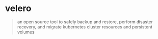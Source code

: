# velero

> an open source tool to safely backup and restore, perform disaster recovery, and migrate kubernetes cluster resources and persistent volumes
